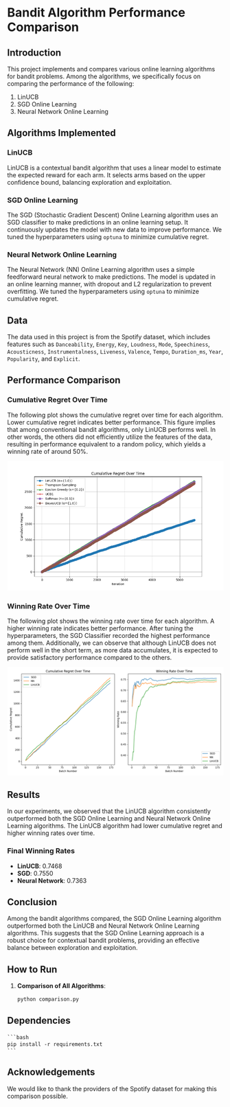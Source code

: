 # Bandit Algorithm Performance Comparison

## Introduction

This project implements and compares various online learning algorithms for bandit problems. Among the algorithms, we specifically focus on comparing the performance of the following:

1. LinUCB
2. SGD Online Learning
3. Neural Network Online Learning

## Algorithms Implemented

### LinUCB
LinUCB is a contextual bandit algorithm that uses a linear model to estimate the expected reward for each arm. It selects arms based on the upper confidence bound, balancing exploration and exploitation.

### SGD Online Learning
The SGD (Stochastic Gradient Descent) Online Learning algorithm uses an SGD classifier to make predictions in an online learning setup. It continuously updates the model with new data to improve performance. We tuned the hyperparameters using `optuna` to minimize cumulative regret.

### Neural Network Online Learning
The Neural Network (NN) Online Learning algorithm uses a simple feedforward neural network to make predictions. The model is updated in an online learning manner, with dropout and L2 regularization to prevent overfitting. We tuned the hyperparameters using `optuna` to minimize cumulative regret.

## Data
The data used in this project is from the Spotify dataset, which includes features such as `Danceability`, `Energy`, `Key`, `Loudness`, `Mode`, `Speechiness`, `Acousticness`, `Instrumentalness`, `Liveness`, `Valence`, `Tempo`, `Duration_ms`, `Year`, `Popularity`, and `Explicit`.

## Performance Comparison

### Cumulative Regret Over Time
The following plot shows the cumulative regret over time for each algorithm. Lower cumulative regret indicates better performance. This figure implies that among conventional bandit algorithms, only LinUCB performs well. In other words, the others did not efficiently utilize the features of the data, resulting in performance equivalent to a random policy, which yields a winning rate of around 50%.

![Cumulative Regret Over Time (Among Conventional Bandit Algorithms)](results/bandit_models_cumulative_regret.png)

### Winning Rate Over Time
The following plot shows the winning rate over time for each algorithm. A higher winning rate indicates better performance. After tuning the hyperparameters, the SGD Classifier recorded the highest performance among them. Additionally, we can observe that although LinUCB does not perform well in the short term, as more data accumulates, it is expected to provide satisfactory performance compared to the others.

![Winning Rate Over Time (Right)](results/online_learning_cumulative_regret_winning_rate.png)

## Results
In our experiments, we observed that the LinUCB algorithm consistently outperformed both the SGD Online Learning and Neural Network Online Learning algorithms. The LinUCB algorithm had lower cumulative regret and higher winning rates over time.

### Final Winning Rates
- **LinUCB**: 0.7468
- **SGD**: 0.7550
- **Neural Network**: 0.7363

## Conclusion
Among the bandit algorithms compared, the SGD Online Learning algorithm outperformed both the LinUCB and Neural Network Online Learning algorithms. This suggests that the SGD Online Learning approach is a robust choice for contextual bandit problems, providing an effective balance between exploration and exploitation.

## How to Run
1. **Comparison of All Algorithms**:
    ```bash
    python comparison.py
    ```

## Dependencies
    ```bash
    pip install -r requirements.txt
    ```

## Acknowledgements
We would like to thank the providers of the Spotify dataset for making this comparison possible.
